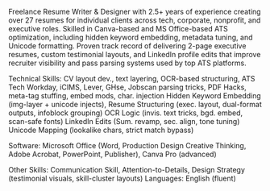 Freelance Resume Writer & Designer with 2.5+ years of experience creating over 27 resumes for individual clients across tech, corporate, nonprofit, and executive roles. Skilled in Canva-based and MS Office-based ATS optimization, including hidden keyword embedding, metadata tuning, and Unicode formatting. Proven track record of delivering 2-page executive resumes, custom testimonial layouts, and LinkedIn profile edits that improve recruiter visibility and pass parsing systems used by top ATS platforms.

Technical Skills: CV layout dev., text layering, OCR-based structuring, ATS Tech Workday, iCIMS, Lever, GHse, Jobscan parsing tricks, PDF Hacks, meta-tag stuffing, embed mods, char. injection
Hidden Keyword Embedding (img-layer + unicode injects), Resume Structuring (exec. layout, dual-format outputs, infoblock grouping)
OCR Logic (invis. text tricks, bgd. embed, scan-safe fonts)
LinkedIn Edits (Sum. revamp, sec. align, tone tuning)
Unicode Mapping (lookalike chars, strict match bypass)

Software: Microsoft Office (Word, Production Design Creative Thinking, Adobe Acrobat, PowerPoint, Publisher), Canva Pro (advanced)

Other Skills: Communication Skill, Attention-to-Details, Design Strategy (testimonial visuals, skill-cluster layouts) 
Languages: English (fluent)
